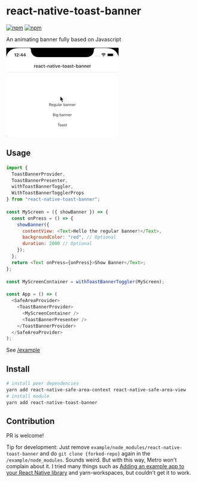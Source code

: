 # react-native-toast-banner

[![npm](https://img.shields.io/npm/v/react-native-toast-banner.svg)](https://www.npmjs.com/package/react-native-toast-banner) [![npm](https://img.shields.io/npm/dm/react-native-toast-banner.svg)](https://www.npmjs.com/package/react-native-toast-banner)

An animating banner fully based on Javascript

<img src="https://github.com/benevbright/react-native-toast-banner/blob/master/docs/demo.gif?raw=true">

## Usage

```js
import {
  ToastBannerProvider,
  ToastBannerPresenter,
  withToastBannerToggler,
  WithToastBannerTogglerProps
} from "react-native-toast-banner";

const MyScreen = ({ showBanner }) => {
  const onPress = () => {
    showBanner({
      contentView: <Text>Hello the regular banner!</Text>,
      backgroundColor: "red", // Optional
      duration: 2000 // Optional
    });
  };
  return <Text onPress={onPress}>Show Banner</Text>;
};

const MyScreenContainer = withToastBannerToggler(MyScreen);

const App = () => (
  <SafeAreaProvider>
    <ToastBannerProvider>
      <MyScreenContainer />
      <ToastBannerPresenter />
    </ToastBannerProvider>
  </SafeAreaProvider>
);
```

See [/example](https://github.com/benevbright/react-native-toast-banner/tree/master/example/src)

## Install

```bash
# install peer dependencies
yarn add react-native-safe-area-context react-native-safe-area-view
# install module
yarn add react-native-toast-banner
```

## Contribution

PR is welcome!

Tip for development: Just remove `example/node_modules/react-native-toast-banner` and do `git clone {forked-repo}` again in the `/example/node_modules`. Sounds weird. But with this way, Metro won't complain about it. I tried many things such as [Adding an example app to your React Native library](https://callstack.com/blog/adding-an-example-app-to-your-react-native-library/) and yarn-workspaces, but couldn't get it to work.

